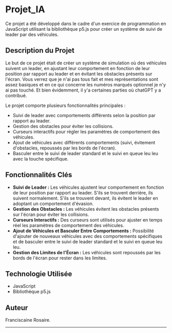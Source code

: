 # Projet_IA

Ce projet a été développé dans le cadre d'un exercice de programmation en JavaScript 
utilisant la bibliothèque p5.js pour créer un système de suivi de leader par des véhicules.

## Description du Projet

Le but de ce projet était de créer un système de simulation où des véhicules suivent un leader, 
en ajustant leur comportement en fonction de leur position par rapport au leader et en évitant les obstacles présents sur l'écran.
Vous verrez que je n'ai pas tous fait et mes représentations sont assez basiques et en ce qui concerne les numéros marqués optionnel je n'y ai pas touché.
Et bien évidemment, il y'a certaines parties où chatGPT y a contribué.

Le projet comporte plusieurs fonctionnalités principales :

- Suivi de leader avec comportements différents selon la position par rapport au leader.
- Gestion des obstacles pour éviter les collisions.
- Curseurs interactifs pour régler les paramètres de comportement des véhicules.
- Ajout de véhicules avec différents comportements (suivi, évitement d'obstacles, repoussés par les bords de l'écran).
- Basculer entre le suivi de leader standard et le suivi en queue leu leu avec la touche spécifique.

## Fonctionnalités Clés

- **Suivi de Leader :** Les véhicules ajustent leur comportement en fonction de leur position par rapport au leader. S'ils se trouvent derrière, ils suivent normalement. S'ils se trouvent devant, ils évitent le leader en adoptant un comportement d'évasion.
- **Gestion des Obstacles :** Les véhicules évitent les obstacles présents sur l'écran pour éviter les collisions.
- **Curseurs Interactifs :** Des curseurs sont utilisés pour ajuster en temps réel les paramètres de comportement des véhicules.
- **Ajout de Véhicules et Basculer Entre Comportements :** Possibilité d'ajouter de nouveaux véhicules avec des comportements spécifiques et de basculer entre le suivi de leader standard et le suivi en queue leu leu.
- **Gestion des Limites de l'Écran :** Les véhicules sont repoussés par les bords de l'écran pour rester dans les limites.

## Technologie Utilisée

- JavaScript
- Bibliothèque p5.js

## Auteur

Franciscaine Rosaire.

---

